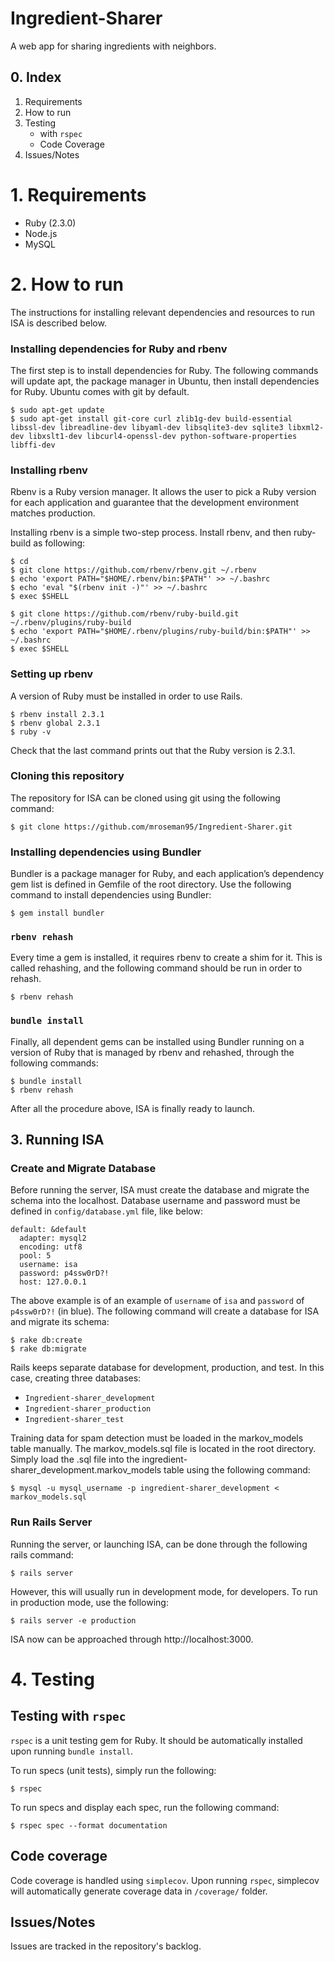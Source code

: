 # Ingredient-Sharer
A web app for sharing ingredients with neighbors.

## 0. Index

1. Requirements
2. How to run
3. Testing 
    - with `rspec`
    - Code Coverage
4. Issues/Notes

# 1. Requirements

- Ruby (2.3.0)
- Node.js
- MySQL

# 2. How to run

The instructions for installing relevant dependencies and resources to run ISA is described below.

### Installing dependencies for Ruby and rbenv

The first step is to install dependencies for Ruby. The following commands will update apt, the package manager in Ubuntu, then install dependencies for Ruby. Ubuntu comes with git by default.

```
$ sudo apt-get update
$ sudo apt-get install git-core curl zlib1g-dev build-essential libssl-dev libreadline-dev libyaml-dev libsqlite3-dev sqlite3 libxml2-dev libxslt1-dev libcurl4-openssl-dev python-software-properties libffi-dev
```

### Installing rbenv

Rbenv is a Ruby version manager. It allows the user to pick a Ruby version for each application and guarantee that the development environment matches production.

Installing rbenv is a simple two-step process. Install rbenv, and then ruby-build as following:

```
$ cd
$ git clone https://github.com/rbenv/rbenv.git ~/.rbenv
$ echo 'export PATH="$HOME/.rbenv/bin:$PATH"' >> ~/.bashrc
$ echo 'eval "$(rbenv init -)"' >> ~/.bashrc
$ exec $SHELL
```

```
$ git clone https://github.com/rbenv/ruby-build.git ~/.rbenv/plugins/ruby-build
$ echo 'export PATH="$HOME/.rbenv/plugins/ruby-build/bin:$PATH"' >> ~/.bashrc
$ exec $SHELL
```

### Setting up rbenv 

A version of Ruby must be installed in order to use Rails.

```
$ rbenv install 2.3.1
$ rbenv global 2.3.1
$ ruby -v
```

Check that the last command prints out that the Ruby version is 2.3.1.


### Cloning this repository


The repository for ISA can be cloned using git using the following command:

```
$ git clone https://github.com/mroseman95/Ingredient-Sharer.git
```

### Installing dependencies using Bundler

Bundler is a package manager for Ruby, and each application’s dependency gem list is defined in Gemfile of the root directory. Use the following command to install dependencies using Bundler:

```
$ gem install bundler
```

### `rbenv rehash`

Every time a gem is installed, it requires rbenv to create a shim for it. This is called rehashing, and the following command should be run in order to rehash.

```
$ rbenv rehash
```

### `bundle install`

Finally, all dependent gems can be installed using Bundler running on a version of Ruby that is managed by rbenv and rehashed, through the following commands:

```
$ bundle install
$ rbenv rehash
```

After all the procedure above, ISA is finally ready to launch.


## 3. Running ISA

### Create and Migrate Database

Before running the server, ISA must create the database and migrate the schema into the localhost. Database username and password must be defined in `config/database.yml` file, like below:

```
default: &default
  adapter: mysql2
  encoding: utf8
  pool: 5
  username: isa
  password: p4ssw0rD?!
  host: 127.0.0.1
```

The above example is of an example of `username` of `isa` and `password` of `p4ssw0rD?!` (in blue). The following command will create a database for ISA and migrate its schema:

```
$ rake db:create
$ rake db:migrate
```

Rails keeps separate database for development, production, and test. In this case, creating three databases:

- `Ingredient-sharer_development`
- `Ingredient-sharer_production`
- `Ingredient-sharer_test`

Training data for spam detection must be loaded in the markov\_models table manually. The markov\_models.sql file is located in the root directory. Simply load the .sql file into the ingredient-sharer\_development.markov_models table using the following command:

```
$ mysql -u mysql_username -p ingredient-sharer_development < markov_models.sql
```

### Run Rails Server

Running the server, or launching ISA, can be done through the following rails command:

```
$ rails server 
```

However, this will usually run in development mode, for developers. To run in production mode, use the following:

```
$ rails server -e production
```

ISA now can be approached through http://localhost:3000.

# 4. Testing

## Testing with `rspec`

`rspec` is a unit testing gem for Ruby. It should be automatically installed upon running `bundle install`.

To run specs (unit tests), simply run the following:

```shell
$ rspec
```

To run specs and display each spec, run the following command:

```shell
$ rspec spec --format documentation
```

## Code coverage

Code coverage is handled using `simplecov`. Upon running `rspec`, simplecov will automatically generate coverage data in `/coverage/` folder.


## Issues/Notes

Issues are tracked in the repository's backlog.
